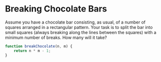 # Breaking Chocolate Bars

Assume you have a chocolate bar consisting, as usual, of a number of squares arranged in a rectangular pattern. Your task is to split the bar into small squares (always breaking along the lines between the squares) with a minimum number of breaks. How many will it take?

```js
function breakChocolate(n, m) {
    return n * m - 1;
}
```